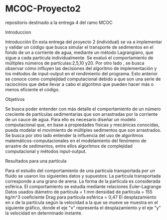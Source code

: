 # MCOC-Proyecto2
repositorio destinado a la entrega 4 del ramo MCOC

Introduccion

Introducción
En esta entrega del proyecto 2 (individual) se va a implementar y validar un código que busca simular el transporte de sedimentos en el fondo de un a corriente de agua, mediante un método Lagrangiano, que sigue a cada partícula individualmente. Se evaluó el comportamiento de múltiples números de partículas:2,5,10 y20. Por otro lado , se busca observar cómo influyen las decisiones del algoritmo de implementación y los métodos de input-output en el rendimiento del programa.
Esto anterior se conoce como complejidad computacional debido a que son una serie de raciocinios que debe llevar a cabo el algoritmo que pueden hacer más o menos eficiente el código. 
 
Objetivos
 
Se busca poder entender con más detalle el comportamiento de un número creciente de partículas sedimentarias que son arrastradas por la corriente de un cauce de agua. Para ello es necesario diseñar un modelo computacional que, en base a propiedades físicas y mecánicas conocidas, pueda modelar el movimiento de múltiples sedimentos que son arrastrados. Se busca por otro lado entender la influencia del uso de algoritmos matemáticos-computacionales en el modelamiento del fenómeno de arrastre de sedimentos, entre ellos algoritmos de complejidad computacional y métodos input-output.
 
 
 
Resultados para una partícula
 
Para el estudio del comportamiento de una partícula transportada por un fluido se usaron los siguientes datos y supuestos:
La partícula transportada corresponde a una grano de arena.
La forma de la partícula es considerada esférica.
El comportamiento se estudia mediante relaciones Euler-Lagrange
Datos usados
diámetro de partícula = 1 mm
densidad de partícula = 155 kg/m^3
coeficiente Drag para partícula esférica = 0,47
El desplazamiento en x de la partícula según la velocidad a la que se mueve se muestra en el siguiente gráfico, donde el eje "x" representa el desplazamiento y el eje "y" la velocidad en determinado instante.

